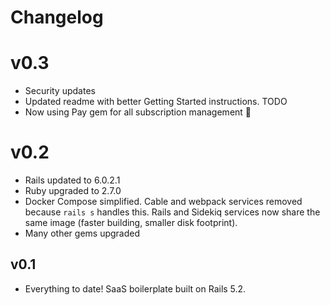 # Changelog

# v0.3
* Security updates
* Updated readme with better Getting Started instructions.
TODO
* Now using Pay gem for all subscription management :tada:

# v0.2
* Rails updated to 6.0.2.1
* Ruby upgraded to 2.7.0
* Docker Compose simplified. Cable and webpack services removed because `rails s` handles this. Rails and Sidekiq services now share the same image (faster building, smaller disk footprint).
* Many other gems upgraded

## v0.1
* Everything to date! SaaS boilerplate built on Rails 5.2.
